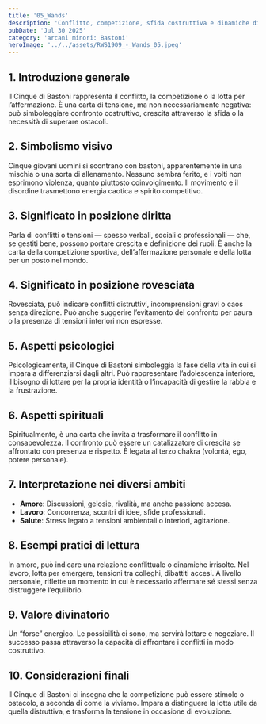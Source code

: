 ```yaml
---
title: '05_Wands'
description: 'Conflitto, competizione, sfida costruttiva e dinamiche di gruppo'
pubDate: 'Jul 30 2025'
category: 'arcani minori: Bastoni'
heroImage: '../../assets/RWS1909_-_Wands_05.jpeg'
---
```


## 1. Introduzione generale

Il Cinque di Bastoni rappresenta il conflitto, la competizione o la lotta per l’affermazione. È una carta di tensione, ma non necessariamente negativa: può simboleggiare confronto costruttivo, crescita attraverso la sfida o la necessità di superare ostacoli.

## 2. Simbolismo visivo

Cinque giovani uomini si scontrano con bastoni, apparentemente in una mischia o una sorta di allenamento. Nessuno sembra ferito, e i volti non esprimono violenza, quanto piuttosto coinvolgimento. Il movimento e il disordine trasmettono energia caotica e spirito competitivo.

## 3. Significato in posizione diritta

Parla di conflitti o tensioni — spesso verbali, sociali o professionali — che, se gestiti bene, possono portare crescita e definizione dei ruoli. È anche la carta della competizione sportiva, dell’affermazione personale e della lotta per un posto nel mondo.

## 4. Significato in posizione rovesciata

Rovesciata, può indicare conflitti distruttivi, incomprensioni gravi o caos senza direzione. Può anche suggerire l’evitamento del confronto per paura o la presenza di tensioni interiori non espresse.

## 5. Aspetti psicologici

Psicologicamente, il Cinque di Bastoni simboleggia la fase della vita in cui si impara a differenziarsi dagli altri. Può rappresentare l’adolescenza interiore, il bisogno di lottare per la propria identità o l’incapacità di gestire la rabbia e la frustrazione.

## 6. Aspetti spirituali

Spiritualmente, è una carta che invita a trasformare il conflitto in consapevolezza. Il confronto può essere un catalizzatore di crescita se affrontato con presenza e rispetto. È legata al terzo chakra (volontà, ego, potere personale).

## 7. Interpretazione nei diversi ambiti

- **Amore**: Discussioni, gelosie, rivalità, ma anche passione accesa.
- **Lavoro**: Concorrenza, scontri di idee, sfide professionali.
- **Salute**: Stress legato a tensioni ambientali o interiori, agitazione.

## 8. Esempi pratici di lettura

In amore, può indicare una relazione conflittuale o dinamiche irrisolte. Nel lavoro, lotta per emergere, tensioni tra colleghi, dibattiti accesi. A livello personale, riflette un momento in cui è necessario affermare sé stessi senza distruggere l’equilibrio.

## 9. Valore divinatorio

Un “forse” energico. Le possibilità ci sono, ma servirà lottare e negoziare. Il successo passa attraverso la capacità di affrontare i conflitti in modo costruttivo.

## 10. Considerazioni finali

Il Cinque di Bastoni ci insegna che la competizione può essere stimolo o ostacolo, a seconda di come la viviamo. Impara a distinguere la lotta utile da quella distruttiva, e trasforma la tensione in occasione di evoluzione.
